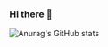 ### Hi there 👋

![Anurag's GitHub stats](https://github-readme-stats.vercel.app/api?username=SunnnLucky&hide=contribs,prs)
